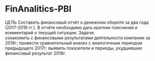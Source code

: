 # FinAnalitics-PBI

ЦЕЛЬ
Составить финансовый отчёт о денежном обороте за два года (2017-2018 гг.). В отчёте необходимо дать краткие пояснения и комментарий о текущей ситуации.
Задачи:  
ознакомить с финансовыми результатами деятельности компании за 2018г;
провести сравнительный анализ с аналогичным периодом предыдущего 2017г;
выявить показатели и периоды, ухудшившие финансовый результат 2018г.
